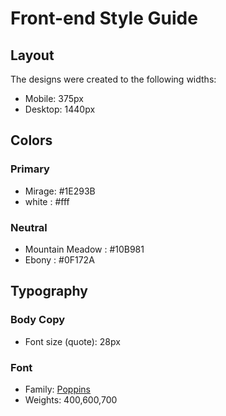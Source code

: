 # Front-end Style Guide

## Layout

The designs were created to the following widths:

- Mobile: 375px
- Desktop: 1440px

## Colors

### Primary

- Mirage: #1E293B
- white : #fff

### Neutral

- Mountain Meadow : #10B981
- Ebony : #0F172A


## Typography

### Body Copy

- Font size (quote): 28px

### Font

- Family: [Poppins](https://fonts.googleapis.com/css2?family=Poppins:wght@400;600;700&display=swap)
- Weights: 400,600,700
